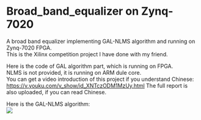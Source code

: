# Broad_band_equalizer on Zynq-7020
A broad band equalizer implementing GAL-NLMS algorithm and running on Zynq-7020 FPGA.    
This is the Xilinx competition project I have done with my friend.       

Here is the code of GAL algorithm part, which is running on FPGA.    
NLMS is not provided, it is running on ARM dule core.       
You can get a video introduction of this project if you understand Chinese: 
https://v.youku.com/v_show/id_XNTczODM1MzUy.html
The full report is also uploaded, if you can read Chinese.         

Here is the GAL-NLMS algorithm:    
![](https://github.com/stephenkung/broad_band_equalizer/blob/master/GAL-NLMS.png)
